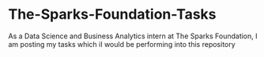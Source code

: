 # The-Sparks-Foundation-Tasks
As a Data Science and Business Analytics intern at The Sparks Foundation, I am posting my tasks which iI would be performing into this repository
